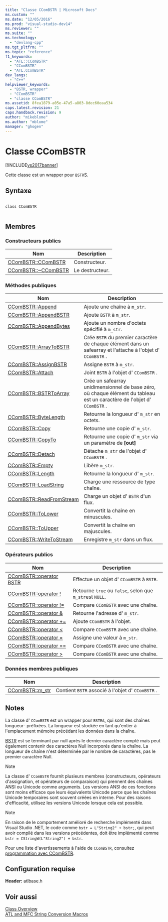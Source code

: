 ```yaml
---
title: "Classe CComBSTR | Microsoft Docs"
ms.custom: ""
ms.date: "12/05/2016"
ms.prod: "visual-studio-dev14"
ms.reviewer: ""
ms.suite: ""
ms.technology: 
  - "devlang-cpp"
ms.tgt_pltfrm: ""
ms.topic: "reference"
f1_keywords: 
  - "ATL::CComBSTR"
  - "CComBSTR"
  - "ATL.CComBSTR"
dev_langs: 
  - "C++"
helpviewer_keywords: 
  - "BSTR, wrapper"
  - "CComBSTR"
  - "classe CComBSTR"
ms.assetid: 8fea1879-a05e-47a5-a803-8dec60eaa534
caps.latest.revision: 21
caps.handback.revision: 9
author: "mikeblome"
ms.author: "mblome"
manager: "ghogen"
---
```

# Classe CComBSTR
[!INCLUDE[vs2017banner](../../assembler/inline/includes/vs2017banner.md)]

Cette classe est un wrapper pour `BSTR`S.  
  
## Syntaxe  
  
```  
  
class CComBSTR  
  
```  
  
## Membres  
  
### Constructeurs publics  
  
|Nom|Description|  
|---------|-----------------|  
|[CComBSTR::CComBSTR](../Topic/CComBSTR::CComBSTR.md)|Constructeur.|  
|[CComBSTR::~CComBSTR](../Topic/CComBSTR::~CComBSTR.md)|Le destructeur.|  
  
### Méthodes publiques  
  
|Nom|Description|  
|---------|-----------------|  
|[CComBSTR::Append](../Topic/CComBSTR::Append.md)|Ajoute une chaîne à `m_str`.|  
|[CComBSTR::AppendBSTR](../Topic/CComBSTR::AppendBSTR.md)|Ajoute `BSTR` à `m_str`.|  
|[CComBSTR::AppendBytes](../Topic/CComBSTR::AppendBytes.md)|Ajoute un nombre d'octets spécifié à `m_str`.|  
|[CComBSTR::ArrayToBSTR](../Topic/CComBSTR::ArrayToBSTR.md)|Crée `BSTR` du premier caractère de chaque élément dans un safearray et l'attache à l'objet d' `CComBSTR` .|  
|[CComBSTR::AssignBSTR](../Topic/CComBSTR::AssignBSTR.md)|Assigne `BSTR` à `m_str`.|  
|[CComBSTR::Attach](../Topic/CComBSTR::Attach.md)|Joint `BSTR` à l'objet d' `CComBSTR` .|  
|[CComBSTR::BSTRToArray](../Topic/CComBSTR::BSTRToArray.md)|Crée un safearray unidimensionnel de base zéro, où chaque élément du tableau est un caractère de l'objet d' `CComBSTR` .|  
|[CComBSTR::ByteLength](../Topic/CComBSTR::ByteLength.md)|Retourne la longueur d' `m_str` en octets.|  
|[CComBSTR::Copy](../Topic/CComBSTR::Copy.md)|Retourne une copie d' `m_str`.|  
|[CComBSTR::CopyTo](../Topic/CComBSTR::CopyTo.md)|Retourne une copie d' `m_str` via un paramètre de **\[out\]**|  
|[CComBSTR::Detach](../Topic/CComBSTR::Detach.md)|Détache `m_str` de l'objet d' `CComBSTR` .|  
|[CComBSTR::Empty](../Topic/CComBSTR::Empty.md)|Libère `m_str`.|  
|[CComBSTR::Length](../Topic/CComBSTR::Length.md)|Retourne la longueur d' `m_str`.|  
|[CComBSTR::LoadString](../Topic/CComBSTR::LoadString.md)|Charge une ressource de type chaîne.|  
|[CComBSTR::ReadFromStream](../Topic/CComBSTR::ReadFromStream.md)|Charge un objet d' `BSTR` d'un flux.|  
|[CComBSTR::ToLower](../Topic/CComBSTR::ToLower.md)|Convertit la chaîne en minuscules.|  
|[CComBSTR::ToUpper](../Topic/CComBSTR::ToUpper.md)|Convertit la chaîne en majuscules.|  
|[CComBSTR::WriteToStream](../Topic/CComBSTR::WriteToStream.md)|Enregistre `m_str` dans un flux.|  
  
### Opérateurs publics  
  
|Nom|Description|  
|---------|-----------------|  
|[CComBSTR::operator BSTR](../Topic/CComBSTR::operator%20BSTR.md)|Effectue un objet d' `CComBSTR` à `BSTR`.|  
|[CComBSTR::operator \!](../Topic/CComBSTR::operator%20!.md)|Retourne `true` ou `false`, selon que `m_str`est `NULL`.|  
|[CComBSTR::operator \!\=](../Topic/CComBSTR::operator%20!=.md)|Compare `CComBSTR` avec une chaîne.|  
|[CComBSTR::operator &](../Topic/CComBSTR::operator%20&.md)|Retourne l'adresse d' `m_str`.|  
|[CComBSTR::operator \+\=](../Topic/CComBSTR::operator%20+=.md)|Ajoute `CComBSTR` à l'objet.|  
|[CComBSTR::operator \<](../Topic/CComBSTR::operator%20%3C.md)|Compare `CComBSTR` avec une chaîne.|  
|[CComBSTR::operator \=](../Topic/CComBSTR::operator%20=.md)|Assigne une valeur à `m_str`.|  
|[CComBSTR::operator \=\=](../Topic/CComBSTR::operator%20==.md)|Compare `CComBSTR` avec une chaîne.|  
|[CComBSTR::operator \>](../Topic/CComBSTR::operator%20%3E.md)|Compare `CComBSTR` avec une chaîne.|  
  
### Données membres publiques  
  
|Nom|Description|  
|---------|-----------------|  
|[CComBSTR::m\_str](../Topic/CComBSTR::m_str.md)|Contient `BSTR` associé à l'objet d' `CComBSTR` .|  
  
## Notes  
 La classe d' `CComBSTR` est un wrapper pour `BSTR`s, qui sont des chaînes longueur\- préfixées.  La longueur est stockée en tant qu'entier à l'emplacement mémoire précédant les données dans la chaîne.  
  
 [BSTR](http://msdn.microsoft.com/fr-fr/1b2d7d2c-47af-4389-a6b6-b01b7e915228) est se terminant par null après le dernier caractère compté mais peut également contenir des caractères Null incorporés dans la chaîne.  La longueur de chaîne n'est déterminée par le nombre de caractères, pas le premier caractère Null.  
  
> [!NOTE]
>  La classe d' `CComBSTR` fournit plusieurs membres \(constructeurs, opérateurs d'assignation, et opérateurs de comparaison\) qui prennent des chaînes ANSI ou Unicode comme arguments.  Les versions ANSI de ces fonctions sont moins efficace que leurs équivalents Unicode parce que les chaînes Unicode temporaires sont souvent créées en interne.  Pour des raisons d'efficacité, utilisez les versions Unicode lorsque cela est possible.  
  
> [!NOTE]
>  En raison de le comportement amélioré de recherche implémenté dans Visual Studio .NET, le code comme `bstr = L"String2" + bstr;`, qui peut avoir compilé dans les versions précédentes, doit être implémenté comme `bstr = CStringW(L"String2") + bstr`.  
  
 Pour une liste d'avertissements à l'aide de `CComBSTR`, consultez [programmation avec CComBSTR](../../atl/programming-with-ccombstr-atl.md).  
  
## Configuration requise  
 **Header:** atlbase.h  
  
## Voir aussi  
 [Class Overview](../../atl/atl-class-overview.md)   
 [ATL and MFC String Conversion Macros](../Topic/ATL%20and%20MFC%20String%20Conversion%20Macros.md)